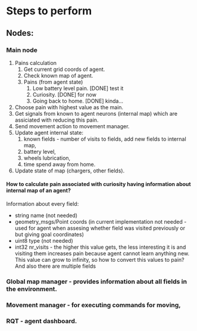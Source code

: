 # Steps to perform

## Nodes:
### Main node
1. Pains calculation
   1. Get current grid coords of agent.
   2. Check known map of agent.
   3. Pains (from agent state)
      1. Low battery level pain. [DONE] test it
      2. Curiosity. [DONE] for now
      3. Going back to home. [DONE] kinda...
2. Choose pain with highest value as the main.
3. Get signals from known to agent neurons (internal map) which are assiciated with reducing this pain.
4. Send movement action to movement manager.
5. Update agent internal state:
   1. known fields - number of visits to fields, add new fields to internal map, 
   2. battery level, 
   3. wheels lubrication, 
   4. time spend away from home.
6. Update state of map (chargers, other fields).

#### How to calculate pain associated with curiosity having information about internal map of an agent?
Information about every field:
- string name (not needed)
- geometry_msgs/Point coords (in current implementation not needed - used for agent when assesing whether field was visited previously or but giving goal coordinates)
- uint8 type (not needed)
- int32 nr_visits - the higher this value gets, the less interesting it is and visiting them increases pain because agent cannot learn anything new.
This value can grow to infinity, so how to convert this values to pain? And also there are multiple fields


### Global map manager - provides information about all fields in the environment.

### Movement manager - for executing commands for moving,

### RQT - agent dashboard.
